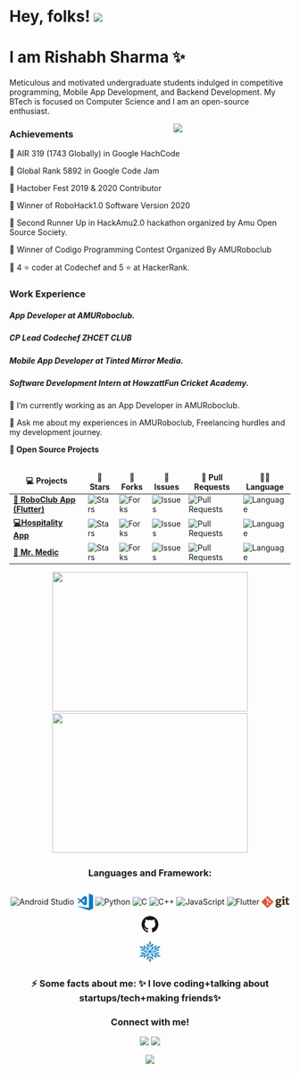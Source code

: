 # Hey, folks! <img src="https://raw.githubusercontent.com/MartinHeinz/MartinHeinz/master/wave.gif" width="30px">
# I am Rishabh Sharma :sparkles:

Meticulous and motivated undergraduate students indulged in competitive programming, Mobile App Development, and Backend Development. My BTech is focused on Computer Science and I am an open-source enthusiast.


<img align="right" img src="https://media.giphy.com/media/IpeYSEZshTefe/giphy.gif" width="210px">

### Achievements

🥇 AIR 319 (1743 Globally) in Google HachCode

🥇 Global Rank 5892 in Google Code Jam

🥇 Hactober Fest 2019 & 2020 Contributor

🥇 Winner of RoboHack1.0 Software Version 2020 

🥇 Second Runner Up in HackAmu2.0 hackathon organized by Amu Open Source Society. 

🥇 Winner of Codigo Programming Contest Organized By AMURoboclub 

🥇 4 :star: coder at Codechef and 5 :star: at HackerRank.


### Work Experience

##### App Developer at AMURoboclub.

##### CP Lead Codechef ZHCET CLUB

##### Mobile App Developer at Tinted Mirror Media.

##### Software Development Intern at HowzattFun Cricket Academy.

🔭 I’m currently working as an App Developer in AMURoboclub.

💬 Ask me about my experiences in AMURoboclub, Freelancing hurdles and my development journey.





	
  <summary><b>🥇 Open Source Projects</b></summary>

  <br />
  <table>
    <thead align="center">
      <tr border: none;>
        <td><b>💻 Projects</b></td>
        <td><b>🌟 Stars</b></td>
        <td><b>🍴 Forks</b></td>
        <td><b>🐛 Issues</b></td>
        <td><b>🔔 Pull Requests</b></td>
        <td><b>👨‍💻 Language</b></td>
      </tr>
    </thead>
    <tbody>
      <tr>
	      <td><a href="https://github.com/open-roboclub/roboclub-flutter"><b>🚀 RoboClub App (Flutter)</b></a></td>
        <td><img alt="Stars" src="https://img.shields.io/github/stars/open-roboclub/roboclub-flutter?style=flat-square&labelColor=343b41"/></td>
        <td><img alt="Forks" src="https://img.shields.io/github/forks/open-roboclub/roboclub-flutter?style=flat-square&labelColor=343b41"/></td>
        <td><img alt="Issues" src="https://img.shields.io/github/issues/open-roboclub/roboclub-flutter?style=flat-square"/></td>
        <td><img alt="Pull Requests" src="https://img.shields.io/github/issues-pr/open-roboclub/roboclub-flutter?style=flat-square"/></td>
        <td><img alt="Language" src="https://img.shields.io/github/languages/top/open-roboclub/roboclub-flutter?style=flat-square"/></td>
      </tr>
      <tr>
	      <td><a href="https://github.com/Rishabhltfb/Hospitality-MobileClient"><b>💻Hospitality App </b></a></td>
        <td><img alt="Stars" src="https://img.shields.io/github/stars/Rishabhltfb/Hospitality-MobileClient?style=flat-square&labelColor=343b41"/></td>
        <td><img alt="Forks" src="https://img.shields.io/github/forks/Rishabhltfb/Hospitality-MobileClient?style=flat-square&labelColor=343b41"/></td>
        <td><img alt="Issues" src="https://img.shields.io/github/issues/Rishabhltfb/Hospitality-MobileClient?style=flat-square"/></td>
        <td><img alt="Pull Requests" src="https://img.shields.io/github/issues-pr/Rishabhltfb/Hospitality-MobileClient?style=flat-square"/></td>
        <td><img alt="Language" src="https://img.shields.io/github/languages/top/Rishabhltfb/Hospitality-MobileClient?label=Python&style=flat-square"/></td>
      </tr>
      <tr>
	      <td><a href="https://github.com/Rishabhltfb/Mr.medic"><b>👨 Mr. Medic</b></a></td>
        <td><img alt="Stars" src="https://img.shields.io/github/stars/Rishabhltfb/Mr.medic?style=flat-square&labelColor=343b41"/></td>
        <td><img alt="Forks" src="https://img.shields.io/github/forks/Rishabhltfb/Mr.medic?style=flat-square&labelColor=343b41"/></td>
        <td><img alt="Issues" src="https://img.shields.io/github/issues/Rishabhltfb/Mr.medic?style=flat-square"/></td>
        <td><img alt="Pull Requests" src="https://img.shields.io/github/issues-pr/Rishabhltfb/Mr.medic?style=flat-square"/></td>
        <td><img alt="Language" src="https://img.shields.io/github/languages/top/Rishabhltfb/Mr.medic?style=flat-square"/></td> 
      </tr>
    </tbody>
  </table>

<div align="center">
<a href="#"><img src="https://github-readme-stats.vercel.app/api?username=Rishabhltfb&show_icons=true&count_private=true&theme=radical" width="350" height="250" ></a>
<a href="#"><img src="https://github-readme-stats.vercel.app/api/top-langs/?username=Rishabhltfb&layout=compact&theme=radical" width="350" height="250" ></a>

</div>

<div align="center">
  
<h3>Languages and Framework:</h3>

<img align="center" alt="Android Studio" width="40px" src="https://upload.wikimedia.org/wikipedia/commons/3/34/Android_Studio_icon.svg" />
<img align="center" alt="Visual Studio Code" width="30px" src="https://raw.githubusercontent.com/github/explore/80688e429a7d4ef2fca1e82350fe8e3517d3494d/topics/visual-studio-code/visual-studio-code.png" />
<img align="center" alt="Python" width="30px" src="https://upload.wikimedia.org/wikipedia/commons/thumb/0/0a/Python.svg/240px-Python.svg.png" />
<img align="center" alt="C" width="60px" src="https://encrypted-tbn0.gstatic.com/images?q=tbn%3AANd9GcRCSfUFeILQrfYhsnEcWBlgliuP-4Z5hw979g&usqp=CAU" />
<img align="center" alt="C++" width="50px" src="https://upload.wikimedia.org/wikipedia/commons/thumb/1/18/ISO_C%2B%2B_Logo.svg/1200px-ISO_C%2B%2B_Logo.svg.png" />
<img align="center" alt="JavaScript" width="100px" src="https://encrypted-tbn0.gstatic.com/images?q=tbn%3AANd9GcQUhdFgKwWT0BD32WAPhBz04H7yjV1VMu7axw&usqp=CAU" />
<!-- <img align="center" alt="GitHub" width="30px" src="https://numpy.org/images/logos/numpy.svg" /> -->
<img align="center" alt="Flutter" width="100px" src="https://encrypted-tbn0.gstatic.com/images?q=tbn%3AANd9GcQnhNzR85No9HnUVD_82JYwUxvthD8WJaEi7g&usqp=CAU"/>
<img align="center" alt="Git" width="50px" src="https://raw.githubusercontent.com/github/explore/80688e429a7d4ef2fca1e82350fe8e3517d3494d/topics/git/git.png" />
<img align="center" alt="GitHub" width="30px" src="https://raw.githubusercontent.com/github/explore/78df643247d429f6cc873026c0622819ad797942/topics/github/github.png" />
</br>


</div>

<div align="center">
  


  
  <img align="center" a href='https://archiveprogram.github.com/'><img src='https://raw.githubusercontent.com/acervenky/animated-github-badges/master/assets/acbadge.gif' width='40' height='40'></a>

 ### ⚡ Some facts about me: ✨ I love coding+talking about startups/tech+making friends✨ 
 

<h3>Connect with me!</h3>
 
[<img src="https://img.shields.io/badge/linkedin-%230077B5.svg?&style=for-the-badge&logo=linkedin&logoColor=white" />](https://www.linkedin.com/in/rishabh-sharma-11242b174/) [<img src="https://img.shields.io/badge/PORTFOLIO-%23292929.svg?&style=for-the-badge&logo=PORTFOLIO&logoColor=white" />](https://rishabhltfb.github.io/) 

![](https://visitor-badge.glitch.me/badge?page_id=Rishabhltfb.Rishabhltfb)



</div>
